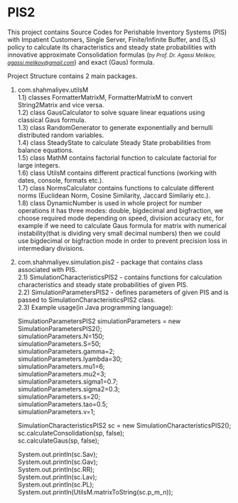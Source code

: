 # PIS2
This project contains Source Codes for Perishable Inventory Systems (PIS) with Impatient Customers, Single Server, Finite/Infinite Buffer, and (S,s) policy to calculate its characteristics and steady state probabilities with innovative approximate Consolidation formulas (<small><i>by Prof. Dr. Agassi Melikov, agassi.melikov@gmail.com</i></small>) and exact (Gaus) formula.

Project Structure contains 2 main packages.

1) com.shahmaliyev.utilsM  
  1.1) classes FormatterMatrixM, FormatterMatrixM to convert String2Matrix and vice versa.  
  1.2) class GausCalculator to solve square linear equations using classical Gaus formula.  
  1.3) class RandomGenerator to generate exponentially and bernulli distributed random variables.  
  1.4) class SteadyState to calculate Steady State probabilities from balance equations.  
  1.5) class MathM contains factorial function to calculate factorial for large integers.  
  1.6) class UtilsM contains different practical functions (working with dates, console, formats etc.).  
  1.7) class NormsCalculator contains functions to calculate different norms (Euclidean Norm, Cosine Similarity, Jaccard Similariy etc.).  
  1.8) class DynamicNumber is used in whole project for number operations it has three modes: double, bigdecimal and bigfraction, we choose required mode depending on speed, division accuracy etc, for example if we need to calculate Gaus formula for matrix with numerical instability(that is dividing very small decimal numbers) then we could use bigdecimal or bigfraction mode in order to prevent precision loss in intermediary divisions.  
  
2) com.shahmaliyev.simulation.pis2 - package that contains class associated with PIS.  
  2.1) SimulationCharacteristicsPIS2 - contains functions for calculation characteristics and steady state probabilities of given PIS.  
  2.2) SimulationParametersPIS2 - defines parameters of given PIS and is passed to SimulationCharacteristicsPIS2 class.  
  2.3) Example usage(in Java programming language):   
  
      SimulationParametersPIS2 simulationParameters = new SimulationParametersPIS2();         
      simulationParameters.N=150;  
      simulationParameters.S=50;  
      simulationParameters.gamma=2;  
      simulationParameters.lyambda=30;  
      simulationParameters.mu1=6;  
      simulationParameters.mu2=3;  
      simulationParameters.sigma1=0.7;  
      simulationParameters.sigma2=0.3;  
      simulationParameters.s=20;  
      simulationParameters.tao=0.5;  
      simulationParameters.v=1;  
      
      SimulationCharacteristicsPIS2 sc = new SimulationCharacteristicsPIS2();  
      sc.calculateConsolidation(sp, false);  
      sc.calculateGaus(sp, false);  
      
      System.out.println(sc.Sav);  
      System.out.println(sc.Gav);  
      System.out.println(sc.RR);  
      System.out.println(sc.Lav);  
      System.out.println(sc.PL);  
      System.out.println(UtilsM.matrixToString(sc.p_m_n));  
  

